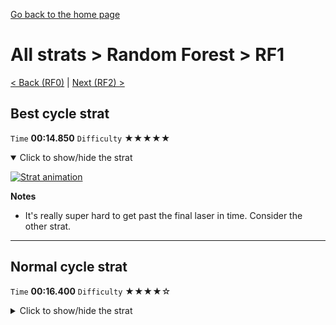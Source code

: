 [Go back to the home page](https://github.com/Doublevil/scbspeedrun)

# All strats > Random Forest > RF1

[< Back (RF0)](https://github.com/Doublevil/scbspeedrun/blob/main/levels/all_lvl/RF/RF0.md) | [Next (RF2) >](https://github.com/Doublevil/scbspeedrun/blob/main/levels/all_lvl/RF/RF2.md)

## Best cycle strat

`Time` **00:14.850** `Difficulty` ★★★★★
<details open>
  <summary>Click to show/hide the strat</summary>

  [![Strat animation](https://github.com/Doublevil/scbspeedrun/blob/main/media/levels/RF/RF1_BestCycleStrat.webp)](https://github.com/Doublevil/scbspeedrun/blob/main/media/levels/RF/RF1_BestCycleStrat.mp4?raw=true)

  **Notes**
  - It's really super hard to get past the final laser in time. Consider the other strat.
</details>

---
## Normal cycle strat

`Time` **00:16.400** `Difficulty` ★★★★☆
<details>
  <summary>Click to show/hide the strat</summary>

  [![Strat animation](https://github.com/Doublevil/scbspeedrun/blob/main/media/levels/RF/RF1_NormalStrat.webp)](https://github.com/Doublevil/scbspeedrun/blob/main/media/levels/RF/RF1_NormalStrat.mp4?raw=true)
</details>

